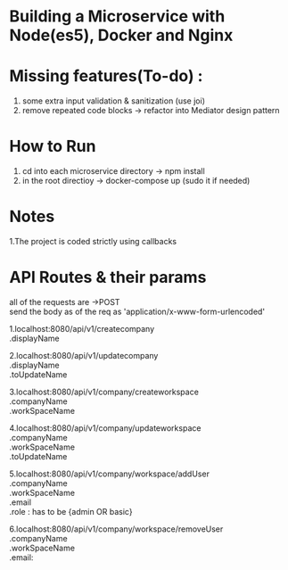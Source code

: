 # Building a Microservice with Node(es5), Docker and Nginx

# Missing features(To-do) :
1. some extra input validation & sanitization (use joi)
2. remove repeated code blocks -> refactor into Mediator design pattern

# How to Run
1. cd into each microservice directory -> npm install
2. in the root directioy -> docker-compose up (sudo it if needed)

# Notes
1.The project is coded strictly using callbacks

# API Routes & their params 
   all of the requests are ->POST <br />
  send  the body as of the req as 'application/x-www-form-urlencoded'<br />
  
1.localhost:8080/api/v1/createcompany<br />
  .displayName<br />
  
2.localhost:8080/api/v1/updatecompany<br />
    .displayName<br />
    .toUpdateName<br />


3.localhost:8080/api/v1/company/createworkspace<br />
    .companyName<br />
    .workSpaceName<br />

4.localhost:8080/api/v1/company/updateworkspace<br />
    .companyName<br />
    .workSpaceName<br />
    .toUpdateName<br />

5.localhost:8080/api/v1/company/workspace/addUser<br />
   .companyName<br />
   .workSpaceName<br />
   .email<br />
   .role  : has to be {admin OR basic}<br />
   
6.localhost:8080/api/v1/company/workspace/removeUser<br />
    .companyName<br />
    .workSpaceName<br />
    .email:

